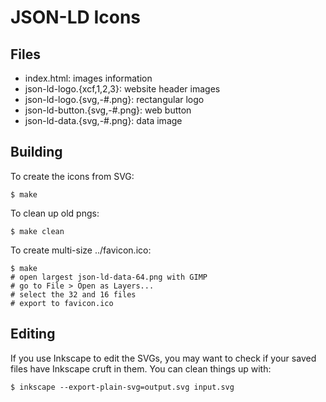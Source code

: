 JSON-LD Icons
=============

Files
-----

* index.html: images information
* json-ld-logo.{xcf,1,2,3}: website header images
* json-ld-logo.{svg,-#.png}: rectangular logo
* json-ld-button.{svg,-#.png}: web button
* json-ld-data.{svg,-#.png}: data image

Building
--------

To create the icons from SVG:

    $ make

To clean up old pngs:

    $ make clean

To create multi-size ../favicon.ico:

    $ make
    # open largest json-ld-data-64.png with GIMP
    # go to File > Open as Layers...
    # select the 32 and 16 files
    # export to favicon.ico

Editing
-------

If you use Inkscape to edit the SVGs, you may want to check if your
saved files have Inkscape cruft in them. You can clean things up with:

    $ inkscape --export-plain-svg=output.svg input.svg
